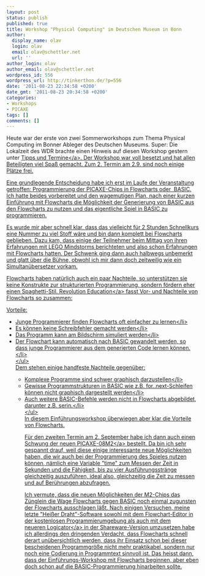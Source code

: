 ```yaml
---
layout: post
status: publish
published: true
title: Workshop "Physical Computing" im Deutschen Museum in Bonn
author:
  display_name: olav
  login: olav
  email: olav@schettler.net
  url: ''
author_login: olav
author_email: olav@schettler.net
wordpress_id: 556
wordpress_url: http://tinkerthon.de/?p=556
date: '2011-08-23 22:34:58 +0200'
date_gmt: '2011-08-23 20:34:58 +0200'
categories:
- Workshops
- PICAXE
tags: []
comments: []
---
```

<p>Heute war der erste von zwei Sommerworkshops zum Thema Physical Computing im Bonner Ableger des Deutschen Museums. Super: Die Lokalzeit des WDR brachte einen Hinweis auf diesen Workshop gestern unter <a href="http:&#47;&#47;www.wdr.de&#47;mediathek&#47;html&#47;regional&#47;rueckschau&#47;2011&#47;08&#47;22&#47;lokalzeit_bonn.xml?noscript=true&amp;offset=1273&amp;autoPlay=true&amp;#flashPlayer">Tipps und Termine<&#47;a>.&nbsp;Der Workshop war voll besetzt und hat allen Beteiligten viel Spa&szlig; gemacht. Zum 2. Termin am 2.9. sind noch einige Pl&auml;tze frei.</p>
<p>Eine grundlegende Entscheidung habe ich erst im Laufe der Veranstaltung getroffen: Programmierung der PICAXE-Chips in Flowcharts oder &nbsp;BASIC. Ich hatte beides vorbereitet und den wagemutigen Plan, nach einer kurzen Einf&uuml;hrung mit Flowcharts die M&ouml;glichkeit der Generierung von BASIC aus den Flowcharts zu nutzen und das eigentliche Spiel in BASIC zu programmieren.</p>
<p>Es wurde mir aber schnell klar, dass das vielleicht f&uuml;r 2 Stunden Schnellkurs eine Nummer zu viel Stoff w&auml;re und bin dann komplett bei Flowcharts geblieben. Dazu kam, dass einige der Teilnehmer beim Mittag von ihren Erfahrungen mit LEGO Mindstorms berichteten und also schon Erfahrungen mit Flowcharts hatten. Der Schwenk ging dann auch halbwegs unbemerkt und glatt &uuml;ber die B&uuml;hne, obwohl ich mir dann doch zeitweilig wie ein Simultan&uuml;bersetzer vorkam.</p>
<p>Flowcharts haben nat&uuml;rlich auch ein paar Nachteile, so unterst&uuml;tzen sie keine Konstrukte zur strukturierten Programmierung, sondern f&ouml;rdern eher einen Spaghetti-Stil. <a href="http:&#47;&#47;www.rev-ed.co.uk&#47;picaxe&#47;flowchart.htm">Revolution Education<&#47;a> fasst Vor- und Nachteile von Flowcharts so zusammen:</p>
<p>Vorteile:</p>
<ul>
<li>Junge Programmierer finden Flowcharts oft einfacher zu lernen<&#47;li>
<li>Es k&ouml;nnen keine Schreibfehler gemacht werden<&#47;li>
<li>Das Programm kann am Bildschirm simuliert werden<&#47;li>
<li>Der Flowchart kann automatisch nach BASIC gewandelt werden, so dass junge Programmierer aus dem generierten Code lernen k&ouml;nnen.<&#47;li><br />
<&#47;ul><br />
Dem stehen einige handfeste Nachteile gegen&uuml;ber:</p>
<ul>
<li>Komplexe Programme sind schwer graphisch darzustellen<&#47;li>
<li>Gewisse Programmstrukturen in BASIC wie z.B. for..next-Schleifen k&ouml;nnen nicht graphisch dargestellt werden<&#47;li>
<li>Auch weitere BASIC-Befehle werden nicht in Flowcharts abgebildet, darunter z.B. serin.<&#47;li><br />
<&#47;ul><br />
In diesem Einf&uuml;hrungsworkshop &uuml;berwiegen aber klar die Vorteile von Flowcharts.</p>
<p>F&uuml;r den zweiten Termin am 2. September habe ich dann auch einen Schwung der <a title="PDF zu den neuen M2-Modellen" href="http:&#47;&#47;www.rev-ed.co.uk&#47;docs&#47;picaxem2.pdf" target="_blank">neuen PICAXE-08M2<&#47;a> bestellt. Da bin ich sehr gespannt drauf, weil diese einige interessante neue M&ouml;glichkeiten haben, die wir auch bei der Programmierung des Spieles nutzen k&ouml;nnen, n&auml;mlich eine Variable "time" zum Messen der Zeit in Sekunden und die F&auml;higkeit, bis zu vier Ausf&uuml;hrungsstr&auml;nge gleichzeitig auszuf&uuml;hren, ideal also, gleichzeitig die Zeit zu messen und auf Ber&uuml;hrungen abzufragen.</p>
<p>Ich vermute, dass die neuen M&ouml;glichkeiten der M2-Chips das Z&uuml;nglein die Wage Flowcharts gegen BASIC noch einmal zugunsten der Flowcharts ausschlagen l&auml;&szlig;t. Nach einigen Versuchen, meine letzte "Hei&szlig;er Draht"-Software sowohl mit dem Flowchart-Editor in der kostenlosen Programmierumgebung als auch mit dem neueren&nbsp;<a title="PDF zu Logicator for PIC&reg; and PICAXE&reg; micros (version 3)" href="http:&#47;&#47;www.rev-ed.co.uk&#47;docs&#47;cat_06.pdf" target="_blank">Logicator<&#47;a>&nbsp;in der Shareware-Version umzusetzen habe ich allerdings den dringenden Verdacht, dass Flowcharts schnell derart un&uuml;bersichtlich werden, dass ihr Einsatz schon bei dieser bescheidenen Programmgr&ouml;&szlig;e nicht mehr praktikabel, sondern nur noch eine Codierung in Programmtext sinnvoll ist. Das heisst dann, dass der Einf&uuml;hrungs-Workshop mit Flowcharts beginnen, aber eben doch schon auf die BASIC-Programmierung hinarbeiten sollte.</p>
